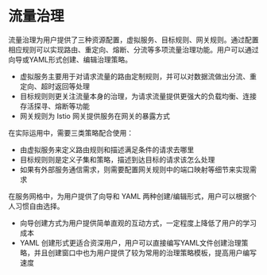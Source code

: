 # 流量治理

流量治理为用户提供了三种资源配置，虚拟服务、目标规则、网关规则。通过配置相应规则可以实现路由、重定向、熔断、分流等多项流量治理功能。用户可以通过向导或YAML形式创建、编辑治理策略。

- 虚拟服务主要用于对请求流量的路由定制规则，并可以对数据流做出分流、重定向、超时返回等处理
- 目标规则则更关注流量本身的治理，为请求流量提供更强大的负载均衡、连接存活探寻、熔断等功能
- 网关规则为 Istio 网关提供服务在网关的暴露方式

在实际运用中，需要三类策略配合使用：

- 由虚拟服务来定义路由规则和描述满足条件的请求去哪里
- 目标规则则是定义子集和策略，描述到达目标的请求该怎么处理
- 如果有外部服务通信需求，则需要配置网关规则中的端口映射等细节来实现需求

在服务网格中，为用户提供了向导和 YAML 两种创建/编辑形式，用户可以根据个人习惯自由选择。

- 向导创建方式为用户提供简单直观的互动方式，一定程度上降低了用户的学习成本
- YAML 创建形式更适合资深用户，用户可以直接编写YAML文件创建治理策略，并且创建窗口中也为用户提供了较为常用的治理策略模板，提高用户编写速度
